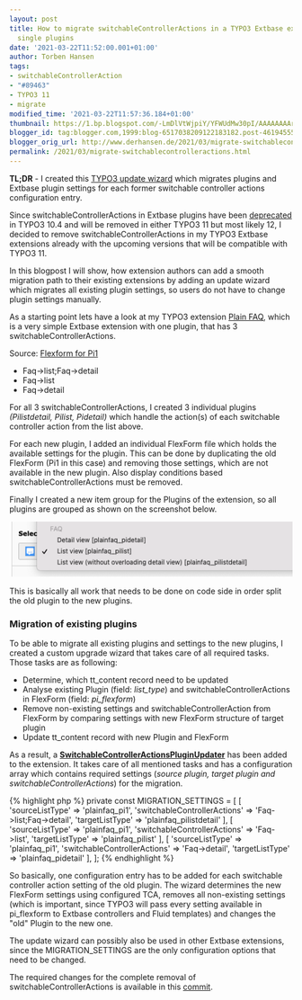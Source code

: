 ```yaml
---
layout: post
title: How to migrate switchableControllerActions in a TYPO3 Extbase extension to
  single plugins
date: '2021-03-22T11:52:00.001+01:00'
author: Torben Hansen
tags:
- switchableControllerAction
- "#89463"
- TYPO3 11
- migrate
modified_time: '2021-03-22T11:57:36.184+01:00'
thumbnail: https://1.bp.blogspot.com/-LmDlVtWjpiY/YFWUdMw30pI/AAAAAAAAraA/BtCskzqYxycTUoiNbEDgtktJtl9wvARpQCLcBGAsYHQ/s72-c/Bildschirmfoto%2B2021-03-20%2Bum%2B07.21.17.png
blogger_id: tag:blogger.com,1999:blog-6517038209122183182.post-4619455578044088027
blogger_orig_url: http://www.derhansen.de/2021/03/migrate-switchablecontrolleractions.html
permalink: /2021/03/migrate-switchablecontrolleractions.html
---
```


**TL;DR** \- I created this [TYPO3 update wizard](https://gist.github.com/derhansen/4524495ccfef9335c96d6d535bad7324)
which migrates plugins and Extbase plugin settings for each former switchable controller actions configuration entry.

Since switchableControllerActions in Extbase plugins have
been [deprecated](https://docs.typo3.org/c/typo3/cms-core/master/en-us/Changelog/10.3/Deprecation-89463-SwitchableControllerActions.html)
in TYPO3 10.4 and will be removed in either TYPO3 11 but most likely 12, I decided to remove switchableControllerActions
in my TYPO3 Extbase extensions already with the upcoming versions that will be compatible with TYPO3 11.

In this blogpost I will show, how extension authors can add a smooth migration path to their existing extensions by
adding an update wizard which migrates all existing plugin settings, so users do not have to change plugin settings
manually.

As a starting point lets have a look at my TYPO3
extension [Plain FAQ](https://extensions.typo3.org/extension/plain_faq/), which is a very simple Extbase extension with
one plugin, that has 3 switchableControllerActions.

Source: [Flexform for Pi1](https://github.com/derhansen/plain_faq/blob/2.x/Configuration/FlexForms/Pi1.xml#L15)

*   Faq->list;Faq->detail
*   Faq->list
*   Faq->detail

For all 3 switchableControllerActions, I created 3 individual plugins _(Pilistdetail, Pilist, Pidetail)_ which handle
the action(s) of each switchable controller action from the list above.

For each new plugin, I added an individual FlexForm file which holds the available settings for the plugin. This can be
done by duplicating the old FlexForm (Pi1 in this case) and removing those settings, which are not available in the new
plugin. Also display conditions based switchableControllerActions must be removed.

Finally I created a new item group for the Plugins of the extension, so all plugins are grouped as shown on the
screenshot below.

![](/assets/images/2021-03-22/image1.png)

This is basically all work that needs to be done on code side in order split the old plugin to the new plugins.

### Migration of existing plugins

To be able to migrate all existing plugins and settings to the new plugins, I created a custom upgrade wizard that takes
care of all required tasks. Those tasks are as following:

* Determine, which tt\_content record need to be updated
* Analyse existing Plugin (field: _list\_type_) and switchableControllerActions in FlexForm (field: _pi\_flexform_)
* Remove non-existing settings and switchableControllerAction from FlexForm by comparing settings with new FlexForm
  structure of target plugin
* Update tt\_content record with new Plugin and FlexForm

As a result,
a **[SwitchableControllerActionsPluginUpdater](https://gist.github.com/derhansen/4524495ccfef9335c96d6d535bad7324)** has
been added to the extension. It takes care of all mentioned tasks and has a configuration array which contains required
settings (_source plugin, target plugin and switchableControllerActions_) for the migration.

{% highlight php %}
private const MIGRATION_SETTINGS = [
    [
        'sourceListType' => 'plainfaq_pi1',
        'switchableControllerActions' => 'Faq->list;Faq->detail',
        'targetListType' => 'plainfaq_pilistdetail'
    ],
    [
        'sourceListType' => 'plainfaq_pi1',
        'switchableControllerActions' => 'Faq->list',
        'targetListType' => 'plainfaq_pilist'
    ],
    [
        'sourceListType' => 'plainfaq_pi1',
        'switchableControllerActions' => 'Faq->detail',
        'targetListType' => 'plainfaq_pidetail'
    ],
];
{% endhighlight %}

So basically, one configuration entry has to be added for each switchable controller action setting of the old plugin.
The wizard determines the new FlexForm settings using configured TCA, removes all non-existing settings (which is
important, since TYPO3 will pass every setting available in pi\_flexform to Extbase controllers and Fluid templates) and
changes the "old" Plugin to the new one.

The update wizard can possibly also be used in other Extbase extensions, since the MIGRATION\_SETTINGS are the only
configuration options that need to be changed.

The required changes for the complete removal of switchableControllerActions is available in
this [commit](https://github.com/derhansen/plain_faq/commit/87acf8f61133383165d5a02881b227f4de43997d).
